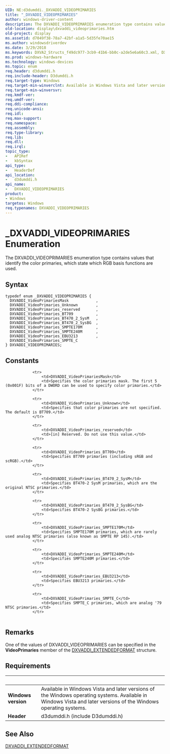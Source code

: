 ```yaml
---
UID: NE:d3dumddi._DXVADDI_VIDEOPRIMARIES
title: "_DXVADDI_VIDEOPRIMARIES"
author: windows-driver-content
description: The DXVADDI_VIDEOPRIMARIES enumeration type contains values that identify the color primaries, which state which RGB basis functions are used.
old-location: display\dxvaddi_videoprimaries.htm
old-project: display
ms.assetid: d7049f38-78a7-42bf-a1a5-5d35fe70ae15
ms.author: windowsdriverdev
ms.date: 3/29/2018
ms.keywords: DXVA2_Structs_f49dc977-3cb9-41b6-bb0c-a2de5e6a60c3.xml, DXVADDI_VIDEOPRIMARIES, DXVADDI_VIDEOPRIMARIES enumeration [Display Devices], DXVADDI_VideoPrimariesMask, DXVADDI_VideoPrimaries_BT470_2_SysBG, DXVADDI_VideoPrimaries_BT470_2_SysM, DXVADDI_VideoPrimaries_BT709, DXVADDI_VideoPrimaries_EBU3213, DXVADDI_VideoPrimaries_SMPTE170M, DXVADDI_VideoPrimaries_SMPTE240M, DXVADDI_VideoPrimaries_SMPTE_C, DXVADDI_VideoPrimaries_Unknown, DXVADDI_VideoPrimaries_reserved, _DXVADDI_VIDEOPRIMARIES, d3dumddi/DXVADDI_VIDEOPRIMARIES, d3dumddi/DXVADDI_VideoPrimariesMask, d3dumddi/DXVADDI_VideoPrimaries_BT470_2_SysBG, d3dumddi/DXVADDI_VideoPrimaries_BT470_2_SysM, d3dumddi/DXVADDI_VideoPrimaries_BT709, d3dumddi/DXVADDI_VideoPrimaries_EBU3213, d3dumddi/DXVADDI_VideoPrimaries_SMPTE170M, d3dumddi/DXVADDI_VideoPrimaries_SMPTE240M, d3dumddi/DXVADDI_VideoPrimaries_SMPTE_C, d3dumddi/DXVADDI_VideoPrimaries_Unknown, d3dumddi/DXVADDI_VideoPrimaries_reserved, display.dxvaddi_videoprimaries
ms.prod: windows-hardware
ms.technology: windows-devices
ms.topic: enum
req.header: d3dumddi.h
req.include-header: D3dumddi.h
req.target-type: Windows
req.target-min-winverclnt: Available in Windows Vista and later versions of the Windows operating systems.
req.target-min-winversvr: 
req.kmdf-ver: 
req.umdf-ver: 
req.ddi-compliance: 
req.unicode-ansi: 
req.idl: 
req.max-support: 
req.namespace: 
req.assembly: 
req.type-library: 
req.lib: 
req.dll: 
req.irql: 
topic_type:
-	APIRef
-	kbSyntax
api_type:
-	HeaderDef
api_location:
-	d3dumddi.h
api_name:
-	DXVADDI_VIDEOPRIMARIES
product:
- Windows
targetos: Windows
req.typenames: DXVADDI_VIDEOPRIMARIES
---
```


# _DXVADDI_VIDEOPRIMARIES Enumeration
The DXVADDI_VIDEOPRIMARIES enumeration type contains values that identify the color primaries, which state which RGB basis functions are used.

## Syntax
```
typedef enum _DXVADDI_VIDEOPRIMARIES {
  DXVADDI_VideoPrimariesMask            ,
  DXVADDI_VideoPrimaries_Unknown        ,
  DXVADDI_VideoPrimaries_reserved       ,
  DXVADDI_VideoPrimaries_BT709          ,
  DXVADDI_VideoPrimaries_BT470_2_SysM   ,
  DXVADDI_VideoPrimaries_BT470_2_SysBG  ,
  DXVADDI_VideoPrimaries_SMPTE170M      ,
  DXVADDI_VideoPrimaries_SMPTE240M      ,
  DXVADDI_VideoPrimaries_EBU3213        ,
  DXVADDI_VideoPrimaries_SMPTE_C
} DXVADDI_VIDEOPRIMARIES;
```

## Constants

<table>
            
                <tr>
                    <td>DXVADDI_VideoPrimariesMask</td>
                    <td>Specifies the color primaries mask. The first 5 (0x001F) bits of a DWORD can be used to specify color primaries.</td>
                </tr>
            
                <tr>
                    <td>DXVADDI_VideoPrimaries_Unknown</td>
                    <td>Specifies that color primaries are not specified. The default is BT709.</td>
                </tr>
            
                <tr>
                    <td>DXVADDI_VideoPrimaries_reserved</td>
                    <td>[in] Reserved. Do not use this value.</td>
                </tr>
            
                <tr>
                    <td>DXVADDI_VideoPrimaries_BT709</td>
                    <td>Specifies BT709 primaries (including sRGB and scRGB).</td>
                </tr>
            
                <tr>
                    <td>DXVADDI_VideoPrimaries_BT470_2_SysM</td>
                    <td>Specifies BT470-2 SysM primaries, which are the original NTSC primaries.</td>
                </tr>
            
                <tr>
                    <td>DXVADDI_VideoPrimaries_BT470_2_SysBG</td>
                    <td>Specifies BT470-2 SysBG primaries.</td>
                </tr>
            
                <tr>
                    <td>DXVADDI_VideoPrimaries_SMPTE170M</td>
                    <td>Specifies SMPTE170M primaries, which are rarely used analog NTSC primaries (also known as SMPTE RP 145).</td>
                </tr>
            
                <tr>
                    <td>DXVADDI_VideoPrimaries_SMPTE240M</td>
                    <td>Specifies SMPTE240M primaries.</td>
                </tr>
            
                <tr>
                    <td>DXVADDI_VideoPrimaries_EBU3213</td>
                    <td>Specifies EBU3213 primaries.</td>
                </tr>
            
                <tr>
                    <td>DXVADDI_VideoPrimaries_SMPTE_C</td>
                    <td>Specifies SMPTE_C primaries, which are analog '79 NTSC primaries.</td>
                </tr>
</table>

## Remarks

One of the values of DXVADDI_VIDEOPRIMARIES can be specified in the <b>VideoPrimaries</b> member of the <a href="https://msdn.microsoft.com/library/windows/hardware/ff562904">DXVADDI_EXTENDEDFORMAT</a> structure.

## Requirements
| &nbsp; | &nbsp; |
| ---- |:---- |
| **Windows version** | Available in Windows Vista and later versions of the Windows operating systems. Available in Windows Vista and later versions of the Windows operating systems. |
| **Header** | d3dumddi.h (include D3dumddi.h) |

## See Also

<a href="https://msdn.microsoft.com/library/windows/hardware/ff562904">DXVADDI_EXTENDEDFORMAT</a>